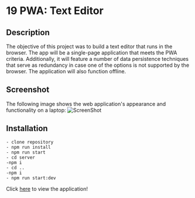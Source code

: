 # 19 PWA: Text Editor

## Description

The objective of this project was to build a text editor that runs in the browser. The app will be a single-page application that meets the PWA criteria. Additionally, it will feature a number of data persistence techniques that serve as redundancy in case one of the options is not supported by the browser. The application will also function offline.

## Screenshot

The following image shows the web application's appearance and functionality on a laptop:
![ScreenShot](https://awesomescreenshot.s3.amazonaws.com/image/2487608/24043009-72c80f7ac6008b44aaf391ce8302ebbc.png?X-Amz-Algorithm=AWS4-HMAC-SHA256&X-Amz-Credential=AKIAJSCJQ2NM3XLFPVKA%2F20220314%2Fus-east-1%2Fs3%2Faws4_request&X-Amz-Date=20220314T192943Z&X-Amz-Expires=28800&X-Amz-SignedHeaders=host&X-Amz-Signature=c65c21fddbad0af58bd243a4f2bd64ba1c6506eba132a4f851c0783bf85def33)

## Installation

```
- clone repository
- npm run install
- npm run start
- cd server
-npm i
- cd ..
-npm i
- npm run start:dev

```

Click [here](https://damp-mountain-03496.herokuapp.com/) to view the application!
